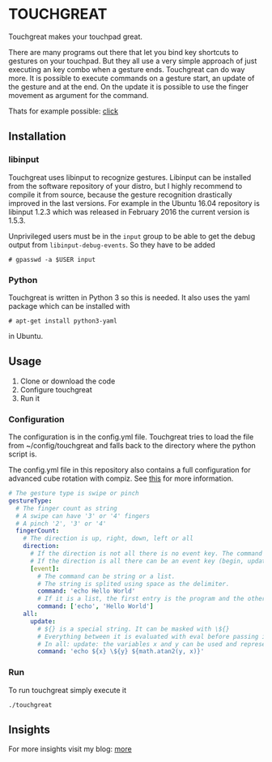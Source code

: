 
# TOUCHGREAT

Touchgreat makes your touchpad great.

There are many programs out there that let you bind key shortcuts to gestures on your touchpad. But they all use a very simple approach of just executing an key combo when a gesture ends. Touchgreat can do way more. It is possible to execute commands on a gesture start, an update of the gesture and at the end. On the update it is possible to use the finger movement as argument for the command.

Thats for example possible: [click](https://www.jonasjuffinger.com/2016/12/08/natural-swipe-workspace-switcher/#Result)

## Installation
### libinput
Touchgreat uses libinput to recognize gestures. Libinput can be installed from the software repository of your distro, but I highly recommend to compile it from source, because the gesture recognition drastically improved in the last versions. For example in the Ubuntu 16.04 repository is libinput 1.2.3 which was released in February 2016 the current version is 1.5.3.

Unprivileged users must be in the `input` group to be able to get the debug output from `libinput-debug-events`. So they have to be added
```
# gpasswd -a $USER input
```

### Python
Touchgreat is written in Python 3 so this is needed. It also uses the yaml package which can be installed with
```
# apt-get install python3-yaml
```
in Ubuntu.


## Usage
1. Clone or download the code
1. Configure touchgreat
1. Run it

### Configuration
The configuration is in the config.yml file. Touchgreat tries to load the file from ~/config/touchgreat and falls back to the directory where the python script is.

The config.yml file in this repository also contains a full configuration for advanced cube rotation with compiz. See [this](https://www.jonasjuffinger.com/touchgreat) for more information.

```yaml
# The gesture type is swipe or pinch
gestureType:
  # The finger count as string
  # A swipe can have '3' or '4' fingers
  # A pinch '2', '3' or '4'
  fingerCount:
    # The direction is up, right, down, left or all
    direction:
      # If the direction is not all there is no event key. The command is executed at the end of the gesture.
      # If the direction is all there can be an event key (begin, update, end).
      [event]:
        # The command can be string or a list.
        # The string is splited using space as the delimiter.
        command: 'echo Hello World'
        # If it is a list, the first entry is the program and the others are the arguments.
        command: ['echo', 'Hello World']
    all:
      update:
        # ${} is a special string. It can be masked with \${}
        # Everything between it is evaluated with eval before passing it to the program
        # In all: update: the variables x and y can be used and represent the moved pixels since the last update
        command: 'echo ${x} \${y} ${math.atan2(y, x)}'
```


### Run
To run touchgreat simply execute it
```
./touchgreat
```

## Insights
For more insights visit my blog:
[more](https://www.jonasjuffinger.com/touchgreat)